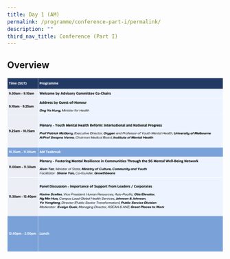 ```yaml
---
title: Day 1 (AM)
permalink: /programme/conference-part-i/permalink/
description: ""
third_nav_title: Conference (Part I)
---
```

## Overview
![](/images/day%201%20(am).png)